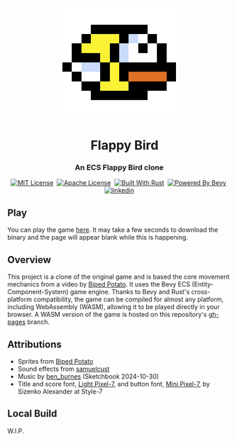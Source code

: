 <p align="center">
  <a href="https://CaymanFreeman.github.io/FlappyBird"><img src="assets/icon.png" width="256" height="256" alt="Flappy Bird Logo"></a>
</p>

<div id="toc" align="center">
  <ul style="list-style: none;">
    <summary>
      <h1 align="center">
        Flappy Bird
      </h1>
    </summary>
  </ul>
</div>

<h3 align="center">
  An ECS Flappy Bird clone
</h3>

<p align="center">
  <a href="https://github.com/CaymanFreeman/FlappyBird/blob/main/LICENSE-MIT.md"><img alt="MIT License" src="https://img.shields.io/badge/license-MIT-%23B20D35?style=flat"></a>&nbsp;
  <a href="https://github.com/CaymanFreeman/FlappyBird/blob/main/LICENSE-APACHE.md"><img alt="Apache License" src="https://img.shields.io/badge/license-Apache-%23a6215a?style=flat"></a>&nbsp;
  <a href="https://www.rust-lang.org/"><img alt="Built With Rust" src="https://img.shields.io/badge/built_with-Rust-%23f74c00?style=flat"></a>&nbsp;
  <a href="https://bevyengine.org/"><img alt="Powered By Bevy" src="https://img.shields.io/badge/powered_by-Bevy-%23232326?style=flat"></a>&nbsp;
  <a href="https://www.linkedin.com/in/caymanfreeman/"><img alt="linkedin" src="https://img.shields.io/badge/linkedin-Connect_with_me-%230072b1?style=flat"></a>
</p>

## Play

You can play the game [here](https://CaymanFreeman.github.io/FlappyBird). It may take a few seconds to download the
binary and the page will appear blank while this is happening.

## Overview

This project is a clone of the original game and is based the core movement mechanics from a video
by [Biped Potato](https://www.youtube.com/watch?v=_C28kqin94c). It uses the Bevy ECS (Entity-Component-System) game
engine. Thanks to Bevy and Rust's cross-platform compatibility, the game can be compiled
for almost any platform, including WebAssembly (WASM), allowing it to be played directly in your browser. A WASM version
of the game is hosted on this repository's [gh-pages](https://github.com/CaymanFreeman/FlappyBird/tree/gh-pages) branch.

## Attributions

- Sprites from [Biped Potato](https://github.com/Biped-Potato/flappy_bird/tree/master/assets)
- Sound effects from [samuelcust](https://github.com/samuelcust/flappy-bird-assets/tree/master/audio)
- Music by [ben_burnes](https://tallbeard.itch.io/music-loop-bundle) (Sketchbook 2024-10-30)
- Title and score font, [Light Pixel-7](https://www.1001fonts.com/light-pixel-7-font.html), and button
  font, [Mini Pixel-7](https://www.1001fonts.com/mini-pixel-7-font.html), by
  Sizenko Alexander at Style-7

## Local Build

W.I.P.
